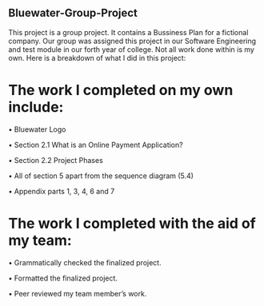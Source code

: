 ## Bluewater-Group-Project
This project is a group project. It contains a Bussiness Plan for a fictional company. 
Our group was assigned this project in our Software Engineering and test module in our forth year of college.
Not all work done within is my own. Here is a breakdown of what I did in this project:

# The work I completed on my own include:
 
•	Bluewater Logo

•	Section 2.1 What is an Online Payment Application?

•	Section 2.2 Project Phases

•	All of section 5 apart from the sequence diagram (5.4)

•	Appendix parts 1, 3, 4, 6 and 7

# The work I completed with the aid of my team:
 
•	 Grammatically checked the finalized project.

•	 Formatted the finalized project.

•	Peer reviewed my team member’s work.

